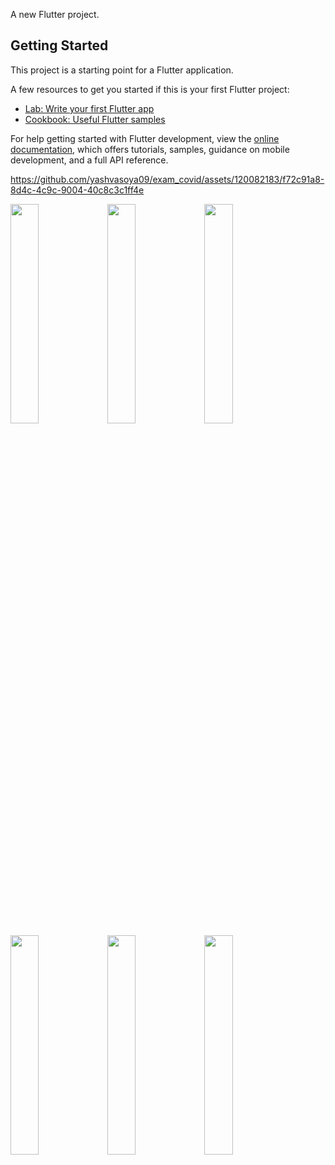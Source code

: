 A new Flutter project.

## Getting Started

This project is a starting point for a Flutter application.

A few resources to get you started if this is your first Flutter project:

- [Lab: Write your first Flutter app](https://docs.flutter.dev/get-started/codelab)
- [Cookbook: Useful Flutter samples](https://docs.flutter.dev/cookbook)

For help getting started with Flutter development, view the
[online documentation](https://docs.flutter.dev/), which offers tutorials,
samples, guidance on mobile development, and a full API reference.


https://github.com/yashvasoya09/exam_covid/assets/120082183/f72c91a8-8d4c-4c9c-9004-40c8c3c1ff4e



<p>
<img src = "https://github.com/yashvasoya09/exam_covid/assets/120082183/a0a5809d-24af-4cb7-8f63-29bc54b44a22" height="30%"width="30%">
<img src = "https://github.com/yashvasoya09/exam_covid/assets/120082183/b95ab1b7-e97c-44e4-b280-f4043a306368" height="30%"width="30%">
<img src = "https://github.com/yashvasoya09/exam_covid/assets/120082183/aa96f605-1a15-4a27-97a3-e3c43d491e7b" height="30%"width="30%">
  <img src = "https://github.com/yashvasoya09/exam_covid/assets/120082183/234a0772-b5e9-4c23-9851-0c195592533d" height="30%"width="30%">
 <img src = "https://github.com/yashvasoya09/exam_covid/assets/120082183/bfa5ee73-fe66-4c47-acbe-7a050f1a61da" height="30%"width="30%">
 <img src = "https://github.com/yashvasoya09/exam_covid/assets/120082183/2419066f-f7f7-4047-aae3-f06ee3adccbe" height="30%"width="30%">
</p>
